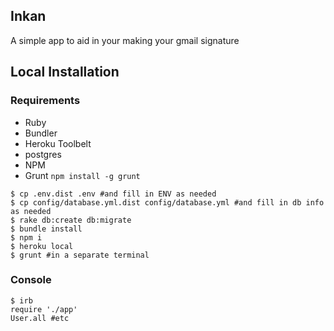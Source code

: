 ## Inkan

A simple app to aid in your making your gmail signature

## Local Installation

### Requirements
* Ruby
* Bundler
* Heroku Toolbelt
* postgres
* NPM
* Grunt `npm install -g grunt`

```term
$ cp .env.dist .env #and fill in ENV as needed
$ cp config/database.yml.dist config/database.yml #and fill in db info as needed
$ rake db:create db:migrate
$ bundle install
$ npm i
$ heroku local
$ grunt #in a separate terminal
```

### Console
```term
$ irb
require './app'
User.all #etc
```
